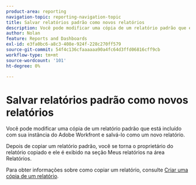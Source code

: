 ```yaml
---
product-area: reporting
navigation-topic: reporting-navigation-topic
title: Salvar relatórios padrão como novos relatórios
description: Você pode modificar uma cópia de um relatório padrão que está incluído com sua instância do Adobe Workfront e salvá-lo como um novo relatório.
author: Nolan
feature: Reports and Dashboards
exl-id: e3fa0bc6-a8c3-408e-924f-228c270ff579
source-git-commit: 54f4c136cfaaaaaa90a4fc64d3ffd06816cff9cb
workflow-type: tm+mt
source-wordcount: '101'
ht-degree: 0%

---
```


# Salvar relatórios padrão como novos relatórios

Você pode modificar uma cópia de um relatório padrão que está incluído com sua instância do Adobe Workfront e salvá-lo como um novo relatório.

Depois de copiar um relatório padrão, você se torna o proprietário do relatório copiado e ele é exibido na seção Meus relatórios na área Relatórios.

Para obter informações sobre como copiar um relatório, consulte [Criar uma cópia de um relatório](../../../reports-and-dashboards/reports/creating-and-managing-reports/create-copy-report.md).
